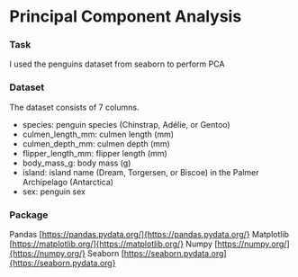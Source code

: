 # Principal Component Analysis

### Task
I used the penguins dataset from seaborn to perform PCA

### Dataset

The dataset consists of 7 columns.

- species: penguin species (Chinstrap, Adélie, or Gentoo)
- culmen_length_mm: culmen length (mm)
- culmen_depth_mm: culmen depth (mm)
- flipper_length_mm: flipper length (mm)
- body_mass_g: body mass (g)
- island: island name (Dream, Torgersen, or Biscoe) in the Palmer Archipelago (Antarctica)
- sex: penguin sex

### Package
Pandas [https://pandas.pydata.org/]{https://pandas.pydata.org/}
Matplotlib [https://matplotlib.org/]{https://matplotlib.org/}
Numpy [https://numpy.org/]{https://numpy.org/}
Seaborn [https://seaborn.pydata.org]{https://seaborn.pydata.org}